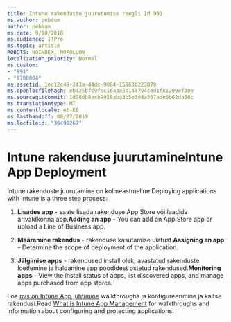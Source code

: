 ```yaml
---
title: Intune rakenduste juurutamise reegli Id 991
ms.author: pebaum
author: pebaum
ms.date: 9/10/2018
ms.audience: ITPro
ms.topic: article
ROBOTS: NOINDEX, NOFOLLOW
localization_priority: Normal
ms.custom:
- "991"
- "6700004"
ms.assetid: 1ec12c49-243a-44dc-9084-15863b223078
ms.openlocfilehash: eb425bfc9fcc16a3a5b144794ced1f81209ef30e
ms.sourcegitcommit: 1d98db8acb9959aba3b5e308a567ade6b62da56c
ms.translationtype: MT
ms.contentlocale: et-EE
ms.lasthandoff: 08/22/2019
ms.locfileid: "36498267"
---
```

# <a name="intune-app-deployment"></a><span data-ttu-id="f3404-102">Intune rakenduse juurutamine</span><span class="sxs-lookup"><span data-stu-id="f3404-102">Intune App Deployment</span></span>

<span data-ttu-id="f3404-103">Intune rakenduste juurutamine on kolmeastmeline:</span><span class="sxs-lookup"><span data-stu-id="f3404-103">Deploying applications with Intune is a three step process:</span></span>
  
1. <span data-ttu-id="f3404-104">**Lisades app** - saate lisada rakenduse App Store või laadida ärivaldkonna app.</span><span class="sxs-lookup"><span data-stu-id="f3404-104">**Adding an app** - You can add an App Store app or upload a Line of Business app.</span></span>

2. <span data-ttu-id="f3404-105">**Määramine rakendus** - rakenduse kasutamise ulatust.</span><span class="sxs-lookup"><span data-stu-id="f3404-105">**Assigning an app** - Determine the scope of deployment of the application.</span></span>

3. <span data-ttu-id="f3404-106">**Jälgimise apps** - rakendused install olek, avastatud rakenduste loetlemine ja haldamine app poodidest ostetud rakendused.</span><span class="sxs-lookup"><span data-stu-id="f3404-106">**Monitoring apps** - View the install status of apps, list discovered apps, and manage apps purchased from app stores.</span></span>

<span data-ttu-id="f3404-107">Loe [mis on Intune App juhtimine](https://docs.microsoft.com/intune/app-management) walkthroughs ja konfigureerimine ja kaitse rakendusi.</span><span class="sxs-lookup"><span data-stu-id="f3404-107">Read [What is Intune App Management](https://docs.microsoft.com/intune/app-management) for walkthroughs and information about configuring and protecting applications.</span></span>
  